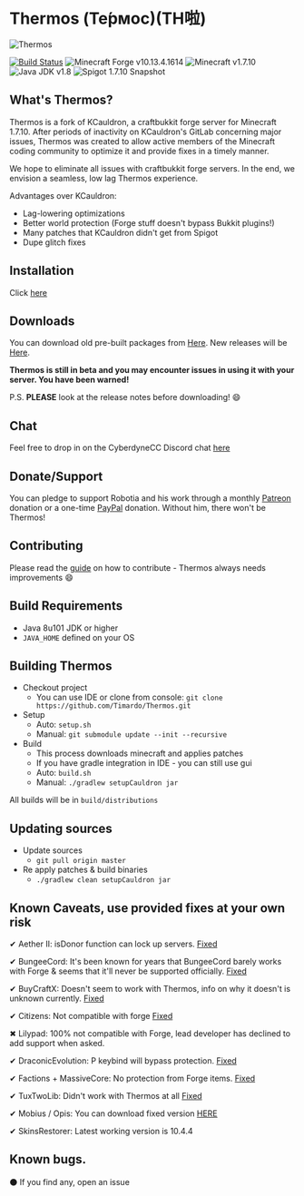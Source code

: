 # Thermos (Те́рмос)(TH啦)

![Thermos](thermos_icon.png)

[![Build Status](https://travis-ci.org/Timardo/Thermos.svg?branch=master)](https://travis-ci.org/Timardo/Thermos)
![Minecraft Forge v10.13.4.1614][forge]
![Minecraft v1.7.10][mc]
![Java JDK v1.8][java]
![Spigot 1.7.10 Snapshot][spigot]

## What's Thermos?
Thermos is a fork of KCauldron, a craftbukkit forge server for Minecraft 1.7.10. After periods of inactivity on KCauldron's GitLab concerning major issues, Thermos was created to allow active members of the Minecraft coding community to optimize it and provide fixes in a timely manner.

We hope to eliminate all issues with craftbukkit forge servers. In the end, we envision a seamless, low lag Thermos experience.

Advantages over KCauldron:
+ Lag-lowering optimizations
+ Better world protection (Forge stuff doesn't bypass Bukkit plugins!)
+ Many patches that KCauldron didn't get from Spigot
+ Dupe glitch fixes

## Installation
Click [here](http://cyberdynecc.github.io/Thermos/install)

## Downloads
You can download old pre-built packages from [Here](https://github.com/CyberdyneCC/Thermos/releases).
New releases will be [Here](https://github.com/Timardo/Thermos/releases).

**Thermos is still in beta and you may encounter issues in using it with your server. You have been warned!**

P.S. **PLEASE** look at the release notes before downloading! :smile:

## Chat

Feel free to drop in on the CyberdyneCC Discord chat [here](https://discord.gg/0yZaOwSQocQHebex)

## Donate/Support

You can pledge to support Robotia and his work through a monthly [Patreon](https://www.patreon.com/robotia) donation or a one-time [PayPal](http://paypal.me/robotia) donation. Without him, there won't be Thermos!

## Contributing

Please read the [guide](https://github.com/CyberdyneCC/Thermos/blob/master/CONTRIBUTING.md) on how to contribute - Thermos always needs improvements :smile: 

## Build Requirements
* Java 8u101 JDK or higher
* `JAVA_HOME` defined on your OS

## Building Thermos
* Checkout project
  * You can use IDE or clone from console:
  `git clone https://github.com/Timardo/Thermos.git`
* Setup
  * Auto: `setup.sh`
  * Manual:
  `git submodule update --init --recursive`
* Build
  * This process downloads minecraft and applies patches
  * If you have gradle integration in IDE - you can still use gui
  * Auto: `build.sh`
  * Manual:
  `./gradlew setupCauldron jar`

All builds will be in `build/distributions`
  
## Updating sources
* Update sources
  * `git pull origin master`
* Re apply patches & build binaries
  * `./gradlew clean setupCauldron jar`

## Known Caveats, use provided fixes at your own risk

✔ Aether II: isDonor function can lock up servers. [Fixed]

✔ BungeeCord: It's been known for years that BungeeCord barely works with Forge & seems that it'll never be supported officially. [Fixed]

✔ BuyCraftX: Doesn't seem to work with Thermos, info on why it doesn't is unknown currently. [Fixed]

✔ Citizens: Not compatible with forge [Fixed]

✖ Lilypad: 100% not compatible with Forge, lead developer has declined to add support when asked.

✔ DraconicEvolution: P keybind will bypass protection. [Fixed]

✔ Factions + MassiveCore: No protection from Forge items. [Fixed]

✔ TuxTwoLib: Didn't work with Thermos at all [Fixed]

✔ Mobius / Opis: You can download fixed version [HERE](https://cdn.discordapp.com/attachments/172072987154055168/186577486593785857/MobiusCore-1.2.5-Thermos.jar)

✔ SkinsRestorer: Latest working version is 10.4.4

[Fixed]: https://yivesmirror.com/files/fixes/fixes.zip "Fixed"
[forge]: https://img.shields.io/badge/Minecraft%20Forge-v10.13.4.1614-green.svg "Minecraft Forge v10.13.4.1614"
[mc]: https://img.shields.io/badge/Minecraft-v1.7.10-green.svg "Minecraft 1.7.10"
[java]: https://img.shields.io/badge/Java%20JDK-v1.8-blue.svg "Java JDK 8"
[spigot]: https://img.shields.io/badge/Spigot-v1.7.10--R0.1--SNAPSHOT-lightgrey.svg "Spigot R0.1 Snapshot"

## Known bugs.

⚫ If you find any, open an issue

